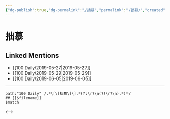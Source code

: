 ```yaml
---
{"dg-publish":true,"dg-permalink":"/拙慕","permalink":"/拙慕/","created":"2023-03-23T18:42:19.216+08:00","updated":"2023-03-23T18:42:19.973+08:00"}
---
```


# 拙慕

## Linked Mentions
- [[100 Daily/2019-05-27\|2019-05-27]]
- [[100 Daily/2019-05-29\|2019-05-29]]
- [[100 Daily/2019-06-05\|2019-06-05]]


---

```expander
path:"100 Daily" /.*\[\[拙慕\]\].*(?:\r?\n(?!\r?\n).*)*/
## [[$filename]]
$match
```

<-->